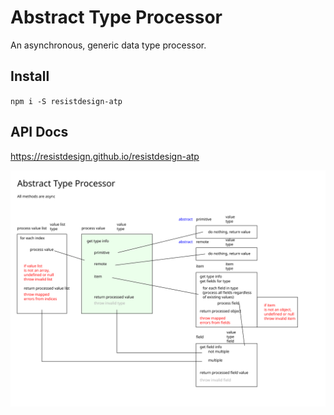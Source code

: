 # Abstract Type Processor

An asynchronous, generic data type processor.

## Install

`npm i -S resistdesign-atp`

## API Docs

https://resistdesign.github.io/resistdesign-atp

![Diagram](diagram.svg)
